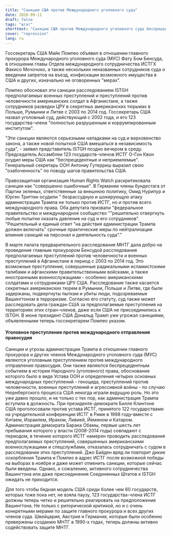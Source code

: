```yaml
---
title: "Санкции США против Международного уголовного суда"
date: 2020-09-11
draft: false
tags: "штат"
shorttext: "Санкции США против Международного уголовного суда беспрецедентны в истории международного права."
cover: "repression"
lang: ru
---
```


Госсекретарь США Майк Помпео объявил в отношении главного прокурора Международного уголовного суда (МУС) Фату Бом Бенсуда, в отношении главы Отдела международного сотрудничества ИСТГХ Факисо Мочочоко, а также нескольких неназванных сотрудников суда о введении запретов на въезд, конфискации возможного имущества в США и других, изначально не оговоренных "мерах".

Помпео обосновал эти санкции расследованием ISTGH предполагаемых военных преступлений и преступлений против человечности американских солдат в Афганистане, а также сотрудников разведки ЦРУ в секретных американских тюрьмах в Польше, Румынии и Литве с 2003 по 2014 год. Госсекретарь США назвал уголовный суд, действующий с 2002 года, и его 123 государства-члена "полностью разрушенным и коррумпированным институтом".

"Эти санкции являются серьезными нападками на суд и верховенство закона, а также новой попыткой США вмешаться в независимость суда", - заявил представитель ISTGH поздно вечером в среду. Председатель Ассамблеи 123 государств-членов ИСТГ О-Гон Квон осудил меры США как "беспрецедентные и неприемлемые". Генеральный секретарь ООН Антониу Гутерриш выразил свою "озабоченность" по поводу шагов правительства США.

Правозащитная организация Human Rights Watch раскритиковала санкции как "совершенно ошибочные". В Германии члены бундестага от Партии зеленых, ответственные за внешнюю политику, Омид Нурипур и Юрген Триттин осудили " безрассудную и шокирующую атаку администрации Трампа не только против ИСТГ, но и против всего международного права. Оба депутата призвали "федеральное правительство и международное сообщество ""решительно отвергнуть любые попытки оказать давление на суд и его сотрудников". "Решительный и единый ответ "на действия администрации Трампа должен включать" срочные практические меры по нейтрализации влияния санкций на персонал и деятельность суда"."

В марте палата предварительного расследования МНТГ дала добро на проведение главным прокурором Бенсудой расследования предполагаемых преступлений против человечности и военных преступлений в Афганистане в период с 2003 по 2014 год. Это возможные преступления, совершенные радикальными исламистскими талибами и афганскими правительственными войсками, а также иностранными военнослужащими - особенно американскими солдатами и сотрудниками ЦРУ США. Расследование также касается секретных американских тюрем в Румынии, Польше и Литве, где были задержаны, подвергнуты пыткам и убиты люди, подозреваемые Вашингтоном в терроризме. Согласно его статуту, суд также может расследовать дела граждан США за предполагаемые преступления на территориях этих стран-членов, даже если США не присоединились к ISTGH. В июне президент США Дональд Трамп уже угрожал санкциями, объявленными теперь госсекретарем Помпео указом.

#### Уголовное преступление против международного отправления правосудия

Санкции и угрозы администрации Трампа в отношении главного прокурора и других членов Международного уголовного суда (МУС) являются уголовным преступлением против международного отправления правосудия. Они также являются беспрецедентным событием в истории Народного (уголовного) права, обоснование которого было в виде Устава ООН и определения четырех основных международных преступлений - геноцида, преступлений против человечности, военных преступлений и агрессивной войны - по случаю Нюрнбергского процесса США некогда играли ведущую роль. Но это уже давно прошло, и не только с тех пор, как администрация Трампа вступила в должность. При президенте-демократе Билле Клинтоне США проголосовали против устава ИСТГ, принятого 122 государствами на учредительной конференции ИСТГ в Риме в 1998 году-вместе с Китаем, Израилем, Ираком, Ливией, Йеменом и Катаром. Администрация демократа Барака Обамы, первые шесть лет пребывания которого у власти (2008-2014 годы) совпадают с периодом, в течение которого ИСТГ намерен проводить расследования предполагаемых преступлений, совершенных американскими военнослужащими и спецслужбами, отказалась сотрудничать с судом в расследовании этих преступлений. Джо Байден вряд ли повторит дикие оскорбления Трампа и Помпео в адрес ИСТГ после возможной победы на выборах в ноябре и даже может отменить санкции, которые сейчас были введены. Однако, к сожалению, активного сотрудничества Вашингтона или даже присоединения Соединенных Штатов к ISTGH ожидать не приходится.

Для того чтобы бедная модель США среди более чем 60 государств, которых тоже пока нет, не взяла паузу, 123 государства-члена ИСТГ должны теперь четко и решительно реагировать на предположения Вашингтона. Не только с риторической критикой, но и с очень конкретными мерами по защите главного прокурора и всех других членов суда. Швейцария, Австрия и Германия, которые были особенно привержены созданию МНТГ в 1990-х годах, теперь должны активно содействовать защите МНТГ.

